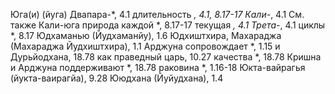 Юга(и) (йуга)
	Двапара-*, 4.1 
	длительность *, 4.1, 8.17-17 
	Кали-*, 4.1
		См. также Кали-юга 
	природа каждой *, 8.17-17 
	текущая *, 4.1 
	Трета-*, 4.1 
	циклы *, 8.17
Юдхаманью (Йудхаманйу), 1.6
Юдхиштхира, Махараджа (Махараджа Йудхиштхира), 1.1 
	Арджуна сопровождает *, 1.15 
	и Дурьйодхана, 18.78 
	как праведный царь, 10.27 
	качества *, 18.78
	Кришна и Арджуна поддерживают *, 18.78 
	раковина *, 1.16-18
Юкта-вайрагья (йукта-ваирагйа), 9.28
Ююдхана (Йуйудхана), 1.4